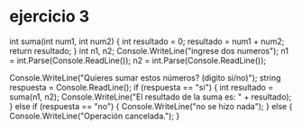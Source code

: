 # ejercicio 3
int suma(int num1, int num2)
{
    int resultado = 0;
    resultado = num1 + num2;
    return resultado;
}
int n1, n2;
Console.WriteLine("ingrese dos numeros");
n1 = int.Parse(Console.ReadLine());
n2 = int.Parse(Console.ReadLine());

Console.WriteLine("Quieres sumar estos números? (digito si/no)");
string respuesta = Console.ReadLine();
if (respuesta == "si")
{
    int resultado = suma(n1, n2);
    Console.WriteLine("El resultado de la suma es: " + resultado);
}
else if (respuesta == "no")
{
    Console.WriteLine("no se hizo nada");
}
else
{
    Console.WriteLine("Operación cancelada.");
}
